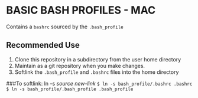 # BASIC BASH PROFILES - MAC

Contains a `bashrc` sourced by the `.bash_profile`

## Recommended Use
1. Clone this repository in a subdirectory from the user home directory 
2. Maintain as a git repository when you make changes.  
3. Softlink the `.bash_profile` and `.bashrc` files into the home directory

###To softlink:
ln -s *source* *new-link*
`$ ln -s bash_profile/.bashrc .bashrc`
`$ ln -s bash_profile/.bash_profile .bash_profile`

